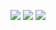 <p align="center">
  <a href="https://www.python.org/" rel="nofollow"><img src="https://img.shields.io/badge/python-3.6%20%2B-green.svg" style="max-width:100%;"></a>
  <a href="https://www.python.org/" rel="nofollow"><img src="https://img.shields.io/badge/status-stable-brightgreen.svg" style="max-width:100%;"></a>
  <a href="https://www.python.org/" rel="nofollow"><img src="https://img.shields.io/badge/license-GPL-blue.svg" style="max-width:100%;"></a>



